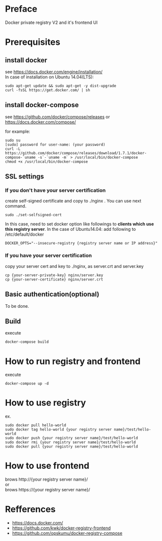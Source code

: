 # Preface
  Docker private registry V2 and it's frontend UI

# Prerequisites
## install docker
see https://docs.docker.com/engine/installation/   
In case of installation on Ubuntu 14.04(LTS):  
```shell
sudo apt-get update && sudo apt-get -y dist-upgrade
curl -fsSL https://get.docker.com/ | sh
```

## install docker-compose
see https://github.com/docker/compose/releases or https://docs.docker.com/compose/    

for example:
```shell
sudo su
[sudo] password for user-name: (your password)
curl -L https://github.com/docker/compose/releases/download/1.7.1/docker-compose-`uname -s`-`uname -m` > /usr/local/bin/docker-compose
chmod +x /usr/local/bin/docker-compose
```

## SSL settings

### If you don't have your server certification
create self-signed certificate and copy to ./nginx . You can use next command.

```
sudo ./set-selfsigned-cert
```

In this case, need to set docker option like followings to **clients which use this registry server**.
In the case of Ubuntu14.04: add following to /etc/default/docker

```
DOCKER_OPTS="--insecure-registry {registry server name or IP address}"
```

### If you have your server certification
copy your server cert and key to ./nginx, as server.crt and server.key
```
cp {your-server-private-key} nginx/server.key
cp {your-server-certificate} nginx/server.crt
```

## Basic authentication(optional)
To be done.

## Build 
execute

```
docker-compose build
```

# How to run registry and frontend
execute

```
docker-compose up -d 
```

# How to use registry
ex.

```
sudo docker pull hello-world
sudo docker tag hello-world {your registry server name}/test/hello-world
sudo docker push {your registry server name}/test/hello-world
sudo docker rmi {your registry server name}/test/hello-world
sudo docker pull {your registry server name}/test/hello-world
```

# How to use frontend

brows http://{your registry server name}/   
or   
brows https://{your registry server name}/   



# Refferences
* https://docs.docker.com/
* https://github.com/kwk/docker-registry-frontend
* https://github.com/opskumu/docker-registry-compose
